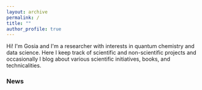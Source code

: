 ```yaml
---
layout: archive
permalink: /
title: ""
author_profile: true
---
```


Hi! I'm Gosia and I'm a researcher with interests in quantum chemistry and data science. Here I keep track of scientific and non-scientific projects and occasionally I blog about various scientific initiatives, books, and technicalities.

### News

